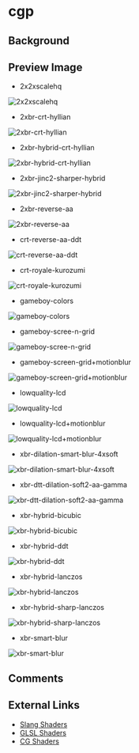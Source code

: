 # cgp

## Background

## Preview Image
* 2x2xscalehq

![2x2xscalehq](../image/shader/cgp/2x2xscalehq.png)

* 2xbr-crt-hyllian

![2xbr-crt-hyllian](../image/shader/cgp/2xbr-crt-hyllian.png)

* 2xbr-hybrid-crt-hyllian

![2xbr-hybrid-crt-hyllian](../image/shader/cgp/2xbr-hybrid-crt-hyllian.png)

* 2xbr-jinc2-sharper-hybrid

![2xbr-jinc2-sharper-hybrid](../image/shader/cgp/2xbr-jinc2-sharper-hybrid.png)

* 2xbr-reverse-aa

![2xbr-reverse-aa](../image/shader/cgp/2xbr-reverse-aa.png)

* crt-reverse-aa-ddt

![crt-reverse-aa-ddt](../image/shader/cgp/crt-reverse-aa-ddt.png)

* crt-royale-kurozumi

![crt-royale-kurozumi](../image/shader/cgp/crt-royale-kurozumi.png)

* gameboy-colors

![gameboy-colors](../image/shader/cgp/gameboy-colors.png)

* gameboy-scree-n-grid

![gameboy-scree-n-grid](../image/shader/cgp/gameboy-scree-n-grid.png)

* gameboy-screen-grid+motionblur

![gameboy-screen-grid+motionblur](../image/shader/cgp/gameboy-screen-grid+motionblur.png)

* lowquality-lcd

![lowquality-lcd](../image/shader/cgp/lowquality-lcd.png)

* lowquality-lcd+motionblur

![lowquality-lcd+motionblur](../image/shader/cgp/lowquality-lcd+motionblur.png)

* xbr-dilation-smart-blur-4xsoft

![xbr-dilation-smart-blur-4xsoft](../image/shader/cgp/xbr-dilation-smart-blur-4xsoft.png)

* xbr-dtt-dilation-soft2-aa-gamma

![xbr-dtt-dilation-soft2-aa-gamma](../image/shader/cgp/xbr-dtt-dilation-soft2-aa-gamma.png)

* xbr-hybrid-bicubic

![xbr-hybrid-bicubic](../image/shader/cgp/xbr-hybrid-bicubic.png)

* xbr-hybrid-ddt

![xbr-hybrid-ddt](../image/shader/cgp/xbr-hybrid-ddt.png)

* xbr-hybrid-lanczos

![xbr-hybrid-lanczos](../image/shader/cgp/xbr-hybrid-lanczos.png)

* xbr-hybrid-sharp-lanczos

![xbr-hybrid-sharp-lanczos](../image/shader/cgp/xbr-hybrid-sharp-lanczos.png)

* xbr-smart-blur

![xbr-smart-blur](../image/shader/cgp/xbr-smart-blur.png)

## Comments

## External Links

* [Slang Shaders](https://github.com/libretro/slang-shaders)
* [GLSL Shaders](https://github.com/libretro/glsl-shaders)
* [CG Shaders](https://github.com/libretro/common-shaders)
